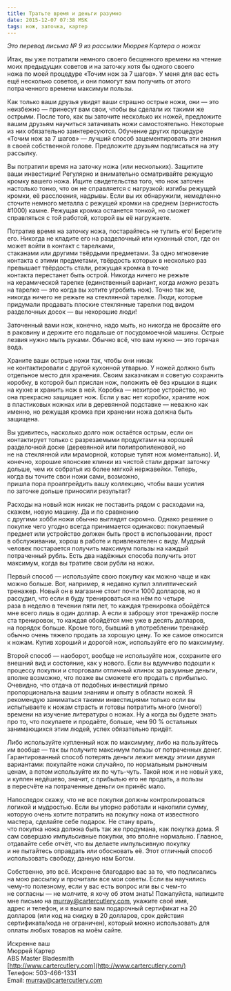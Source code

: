 ```yaml
---
title: Тратьте время и деньги разумно
date: 2015-12-07 07:38 MSK
tags: нож, заточка, картер 
---
```


*Это перевод письма № 9 из рассылки Мюррея Картера о ножах*

Итак, вы уже потратили немного своего бесценного времени на чтение моих предыдущих советов и на заточку хотя бы одного своего ножа по моей процедуре «Точим нож за 7 шагов». У меня для вас есть ещё несколько советов, и они помогут вам получить от этого потраченного времени максимум пользы.

Как только ваши друзья увидят ваши страшно острые ножи, они — это неизбежно — принесут вам свои, чтобы вы сделали их такими же острыми. После того, как вы заточите несколько их ножей, предложите вашим друзьям научиться затачивать ножи самостоятельно. Некоторые из них обязательно заинтересуются. Обучение других процедуре «Точим нож за 7 шагов» — лучший способ зацементировать эти знания в своей собственной голове. Предложите друзьям подписаться на эту рассылку. 

Вы потратили время на заточку ножа (или нескольких). Защитите ваши инвестиции! Регулярно и внимательно осматривайте режущую кромку вашего ножа. Ищите свидетельства того, что нож заточен настолько тонко, что он не справляется с нагрузкой: изгибы режущей кромки, её расслоения, надрывы. Если вы их обнаружили, немедленно сточите немного металла с режущей кромки на среднем (зернистость #1000) камне. Режущая кромка останется тонкой, но сможет справляться с той работой, которой вы её нагружаете.

Потратив время на заточку ножа, постарайтесь не тупить его! Берегите его. Никогда не кладите его на разделочный или кухонный стол, где он может войти в контакт с тарелками, стаканами или другими твёрдыми предметами. За одно мгновение контакта с этими предметами, твёрдость которых в несколько раз превышает твёрдость стали, режущая кромка в точке контакта перестанет быть острой. Никогда ничего не режьте на керамической тарелке (единственный вариант, когда *можно* резать на тарелке — это когда вы хотите угробить нож). Точно так же, никогда ничего не режьте на стеклянной тарелке. Люди, которые придумали продавать плоские стеклянные тарелки под видом разделочных досок — вы нехорошие люди!

Заточенный вами нож, конечно, надо мыть, но никогда не бросайте его в раковину и держите его подальше от посудомоечной машины. Острые лезвия нужно мыть руками. Обычно всё, что вам нужно — это горячая вода.

Храните ваши острые ножи так, чтобы они никак не контактировали с другой кухонной утварью. У ножей должно быть отдельное место для хранения. Своим заказчикам я советую сохранить коробку, в которой был прислан нож, положить её без крышки в ящик на кухне и хранить нож в ней. Коробка — нехитрое устройство, но она прекрасно защищает нож. Если у вас нет коробки, храните нож в пластиковых ножнах или в деревянной подставке — неважно как именно, но режущая кромка при хранении ножа должна быть защищена.  

Вы удивитесь, насколько долго нож остаётся острым, если он контактирует только с разрезаемыми продуктами на хорошей разделочной доске (деревянной или полипропиленовой, но не на стеклянной или мраморной, которые тупят нож моментально). И, конечно, хорошие японские клинки из чистой стали держат заточку дольше, чем их собратья из более мягкой нержавейки. Теперь, когда вы точите свои ножи сами, возможно, пришла пора проапгрейдить вашу коллекцию, чтобы ваши усилия по заточке дольше приносили результат?

Расходы на новый нож никак не поставить рядом с расходами на, скажем, новую машину. Да и по сравнению с другими хобби ножи обычно выглядят скромно. Однако решение о покупке чего угодно всегда принимается одинаково: покупаемый предмет или устройство должен быть прост в использовании, прост в обслуживании, хорош в работе и привлекателен с виду. Мудрый человек постарается получить максимум пользы на каждый потраченный рубль. Есть два надёжных способа получить этот максимум, когда вы тратите свои рубли на ножи.

Первый способ — используйте свою покупку как можно чаще и как можно больше. Вот, например, я недавно купил эллиптический тренажер. Новый он в магазине стоит почти 1000 долларов, но я рассудил, что если я буду тренироваться на нём по четыре раза в неделю в течении пяти лет, то каждая тренировка обойдётся мне всего лишь в один доллар. А если я заброшу этот тренажёр после ста тренировок, то каждая обойдётся мне уже в десять долларов, на порядок больше. Кроме того, бывший в употреблении тренажёр обычно очень тяжело продать за хорошую цену. То же самое относится к ножам. Купив хороший и дорогой нож, используйте его по максимуму.

Второй способ — наоборот, вообще не используйте нож, сохраните его внешний вид и состояние, как у нового. Если вы вдумчиво подошли к процессу покупки и сторговали отличный клинок за разумные деньги, вполне возможно, что позже вы сможете его продать с прибылью. Очевидно, что отдача от подобных инвестиций прямо пропорциональна вашим знаниям и опыту в области ножей. Я рекомендую заниматься такими инвестициями только если вы испытываете к ножам страсть и готовы потратить много (много!) времени на изучение литературы о ножах. Ну а когда вы будете знать про то, что покупаете и продаёте, больше, чем 90 % остальных занимающихся этим людей, успех обязательно придёт. 

Либо используйте купленный нож по максимуму, либо на пользуйтесь им вообще — так вы получите максимум пользы от потраченных денег. Гарантированный способ потерять деньги лежит между этими двумя вариантами: покупайте ножи случайно, по нормальным рыночным ценам, а потом используйте их по чуть-чуть. Такой нож и не новый уже, и куплен недёшево, значит, с прибылью его не продать, а пользы в пересчёте на потраченные деньги он принёс мало.

Напоследок скажу, что не все покупки должны контролироваться логикой и мудростью. Если вы упорно работали и накопили сумму, которую очень хотите потратить на покупку ножа от известного мастера, сделайте себе подарок. Не стану врать, что покупка ножа должна быть так же продумана, как покупка дома. Я сам совершаю импульсивные покупки, это вполне нормально. Главное, отдавайте себе отчёт, что вы делаете импульсивную покупку и не пытайтесь оправдать или обосновать её. Этот отличный способ использовать свободу, данную нам Богом.

Собственно, это всё. Искренне благодарю вас за то, что подписались на мою рассылку и прочитали все мои советы. Если вы научились чему-то полезному, если у вас есть вопрос или вы с чем-то не согласны — не молчите, я хочу об этом знать! Пожалуйста, напишите мне письмо на murray@cartercutlery.com, укажите своё имя, адрес и телефон, и я вышлю вам подарочный сертификат на 20 долларов (или код на скидку в 20 долларов, срок действия сертификата/кода не ограничен), который можно использовать для оплаты любых товаров на моём сайте.

Искренне ваш<br> 
Мюррей Картер<br>
ABS Master Bladesmith<br> 
[http://www.cartercutlery.com](http://www.cartercutlery.com/)<br> 
Телефон: 503-466-1331<br> 
Email: murray@cartercutlery.com	

